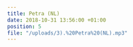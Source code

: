 ```yaml
---
title: Petra (NL)
date: 2018-10-31 13:56:00 +01:00
position: 5
file: "/uploads/3).%20Petra%20(NL).mp3"
---
```


